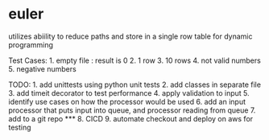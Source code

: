 # euler

utilizes abiility to reduce paths and store in a single row table for dynamic programming<p>

Test Cases:
    1. empty file : result is 0
    2. 1 row
    3. 10 rows
    4. not valid numbers
    5. negative numbers
    
TODO: 
    1. add unittests using python unit tests
    2. add classes in separate file
    3. add timeit decorator to test performance
    4. apply validation to input
    5. identify use cases on how the processor would be used
    6. add an input processor that puts input into queue, and processor reading from queue
    7. add to a git repo ***
    8. CICD
    9. automate checkout and deploy on aws for testing 

